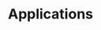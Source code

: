 ---
layout: default
title: Applications
anchor: applications

sections:
  -
    title: MySQL
    description: Setting up MySQL with persistent storage.
    module: applications/mysql
  -
    title: PostgreSQL
    description: Setting up PostgreSQL with persistent storage.
    module: applications/postgres
  -
    title: Microsoft SQL Server
    description: Setting up Microsoft SQL with persistent storage.
    module: applications/mssql
  -
    title: Redis
    description: Setting up Redis with persistent storage.
    module: applications/redis
  -
#    title: WordPress
#    description: Setting up a Word Press cluster with persistanet storage.
#    module: explore/wordpress
---